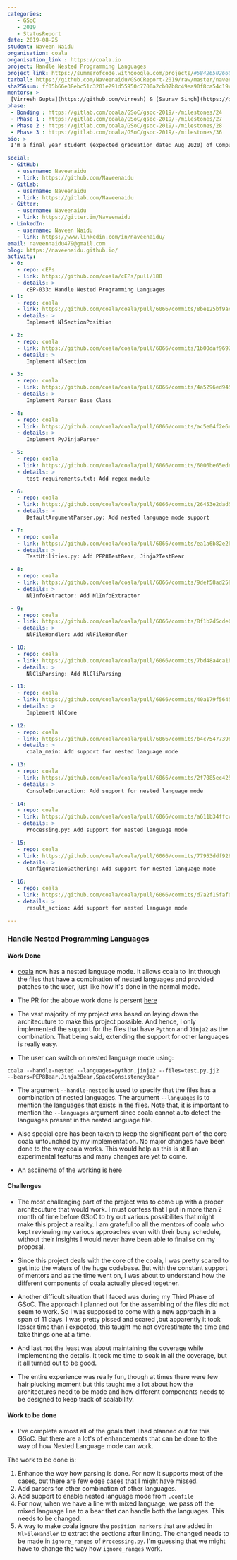 ```yaml
---
categories:
   - GSoC
   - 2019
   - StatusReport
date: 2019-08-25
student: Naveen Naidu
organisation: coala
organisation_link : https://coala.io
project: Handle Nested Programming Languages
project_link: https://summerofcode.withgoogle.com/projects/#5842650266075136
tarball: https://github.com/Naveenaidu/GSoCReport-2019/raw/master/naveen_naidu.tar.gz
sha256sum: ff05b66e38ebc51c3201e291d55950c7700a2cb07b8c49ea90f8ca54c19c2ecd
mentors: >
 [Virresh Gupta](https://github.com/virresh) & [Saurav Singh](https://github.com/damngamerz) & [Marcos Gomez](https://github.com/margobra8)
phase:
 - Bonding : https://gitlab.com/coala/GSoC/gsoc-2019/-/milestones/24
 - Phase 1 : https://gitlab.com/coala/GSoC/gsoc-2019/-/milestones/27
 - Phase 2 : https://gitlab.com/coala/GSoC/gsoc-2019/-/milestones/28
 - Phase 3 : https://gitlab.com/coala/GSoC/gsoc-2019/-/milestones/36
bio: >
 I'm a final year student (expected graduation date: Aug 2020) of Computer Science at PES University - ECC Campus, India. I participated in GSoC and worked with [coala](http://coala.io) to implement the support to handle nested programming languages. I laid out and implemented the entire architecture for coala to handle most of combinations of nested languages.

social:
 - GitHub:
   - username: Naveenaidu
   - link: https://github.com/Naveenaidu
 - GitLab:
   - username: Naveenaidu
   - link: https://gitlab.com/Naveenaidu
 - Gitter:
   - username: Naveenaidu
   - link: https://gitter.im/Naveenaidu
 - LinkedIn:
   - username: Naveen Naidu
   - link: https://www.linkedin.com/in/naveenaidu/
email: naveennaidu479@gmail.com
blog: https://naveenaidu.github.io/
activity:
 - 0:
   - repo: cEPs
   - link: https://github.com/coala/cEPs/pull/188
   - details: >
      cEP-033: Handle Nested Programming Languages
 - 1:
   - repo: coala
   - link: https://github.com/coala/coala/pull/6066/commits/8be125bf9ac145812eb6b4bd92b407efad69611a
   - details: >
      Implement NlSectionPosition

 - 2:
   - repo: coala
   - link: https://github.com/coala/coala/pull/6066/commits/1b00daf9692560fdd6d633548c04af166f47dc1c
   - details: >
      Implement NlSection

 - 3:
   - repo: coala
   - link: https://github.com/coala/coala/pull/6066/commits/4a5296ed945246e4b9ef9d8965c475c006b84fb3
   - details: >
      Implement Parser Base Class

 - 4:
   - repo: coala
   - link: https://github.com/coala/coala/pull/6066/commits/ac5e04f2e6e0ec2f009cacb9dec0c4c70b48a7ee
   - details: >
      Implement PyJinjaParser

 - 5:
   - repo: coala
   - link: https://github.com/coala/coala/pull/6066/commits/6006be65edecdb3a166bc8ab385010a5c183ada9
   - details: >
      test-requirements.txt: Add regex module

 - 6:
   - repo: coala
   - link: https://github.com/coala/coala/pull/6066/commits/26453e2dad5dd3ad94d288496f1e927c226a8e79
   - details: >
      DefaultArgumentParser.py: Add nested language mode support

 - 7:
   - repo: coala
   - link: https://github.com/coala/coala/pull/6066/commits/ea1a6b82e267c5bf9883b5057267b8fd00539a8a
   - details: >
      TestUtilities.py: Add PEP8TestBear, Jinja2TestBear

 - 8:
   - repo: coala
   - link: https://github.com/coala/coala/pull/6066/commits/9def58ad258bbd6a783ff4f4727a5dd8451e6641
   - details: >
      NlInfoExtractor: Add NlInfoExtractor

 - 9:
   - repo: coala
   - link: https://github.com/coala/coala/pull/6066/commits/8f1b2d5cde068fc3e6e9ff51c0bb4c103ef769c2
   - details: >
      NlFileHandler: Add NlFileHandler

 - 10:
   - repo: coala
   - link: https://github.com/coala/coala/pull/6066/commits/7bd48a4ca1bfe8733f69f35a87f024a025394b2f
   - details: >
      NlCliParsing: Add NlCliParsing

 - 11:
   - repo: coala
   - link: https://github.com/coala/coala/pull/6066/commits/40a179f56455b9f870a5edb14ab864092af66744
   - details: >
      Implement NlCore

 - 12:
   - repo: coala
   - link: https://github.com/coala/coala/pull/6066/commits/b4c754773986f6909801d9093e284a522d2305ba
   - details: >
      coala_main: Add support for nested language mode

 - 13:
   - repo: coala
   - link: https://github.com/coala/coala/pull/6066/commits/2f7085ec425b582183ba91e1c212f96e90e223d2
   - details: >
      ConsoleInteraction: Add support for nested language mode

 - 14:
   - repo: coala
   - link: https://github.com/coala/coala/pull/6066/commits/a611b34ffcc73adb880f85a78b4b5da7243bcee9
   - details: >
      Processing.py: Add support for nested language mode

 - 15:
   - repo: coala
   - link: https://github.com/coala/coala/pull/6066/commits/77953ddf928d00c9f100cfeeb3a5957c791ef328
   - details: >
      ConfigurationGathering: Add support for nested language mode

 - 16:
   - repo: coala
   - link: https://github.com/coala/coala/pull/6066/commits/d7a2f15faf0bbfcbdd461bf1bcbbe1c0ff2acb6e
   - details: >
      result_action: Add support for nested language mode

---
```


### Handle Nested Programming Languages


#### Work Done

* [coala](https://github.com/coala/coala/) now has a nested language mode. It allows coala
to lint through the files that have a combination of nested languages and provided
patches to the user, just like how it's done in the normal mode.

* The PR for the above work done is persent [here](https://github.com/coala/coala/pull/6066)

* The vast majority of my project was based on laying down the architecuture to make this
project possible. And hence, I only implemented the support for the files that have
`Python` and `Jinja2` as the combination. That being said, extending the support for
other languages is really easy.

* The user can switch on nested language mode using:
```
coala --handle-nested --languages=python,jinja2 --files=test.py.jj2
--bears=PEP8Bear,Jinja2Bear,SpaceConsistencyBear
```

* The argument `--handle-nested` is used to specify that the files has a combination of
nested languages. The argument `--languages` is to mention the languages that exists in
the files. Note that, it is important to mention the `--languages` argument since coala
cannot auto detect the languages present in the nested language file.

* Also special care has been taken to keep the significant part of the core coala untounched
by my implementation. No major changes have been done to the way coala works. This would
help as this is still an experimental features and many changes are yet to come.

* An asciinema of the working is [here](https://asciinema.org/a/263844)

#### Challenges

* The most challenging part of the project was to come up with a proper architecuture that
would work. I must confess that I put in more than 2 month of time before GSoC to try
out various possibilites that might make this project a reality. I am grateful to all
the mentors of coala who kept reviewing my various approaches even with their busy
schedule, without their insights I would never have been able to finalise on my proposal.

* Since this project deals with the core of the coala, I was pretty scared to get into the
waters of the huge codebase. But with the constant support of mentors and as the time
went on, I was about to understand how the different components of coala actually
pieced together.

* Another difficult situation that I faced was during my Third Phase of GSoC. The approach
I planned out for the assembling of the files did not seem to work. So I was supposed
to come with a new approach in a span of 11 days. I was pretty pissed and scared ,but
apparently it took lesser time than i expected, this taught me not overestimate the
time and take things one at a time.

* And last not the least was about maintaining the coverage while implementing the details.
It took me time to soak in all the coverage, but it all turned out to be good.

* The entire experience was really fun, though at times there were few hair plucking moment
but this taught me a lot about how the architectures need to be made and how different
components needs to be designed to keep track of scalability.

#### Work to be done

* I've complete almost all of the goals that I had planned out for this GSoC. But there
are a lot's of enhancements that can be done to the way of how Nested Language mode
can work.

The work to be done is:

1. Enhance the way how parsing is done. For now it supports most of the cases, but there
are few edge cases that I might have missed.
2. Add parsers for other combination of other languages.
3. Add support to enable nested language mode from `.coafile`
4. For now, when we have a line with mixed language, we pass off the mixed language line
to a bear that can handle both the languages. This needs to be changed.
5. A way to make coala ignore the `position markers` that are added in `NlFileHandler` to
extract the sections after linting. The changed needs to be made in `ignore_ranges` of
`Processing.py`. I'm guessing that we might have to change the way how `ignore_ranges`
work.
